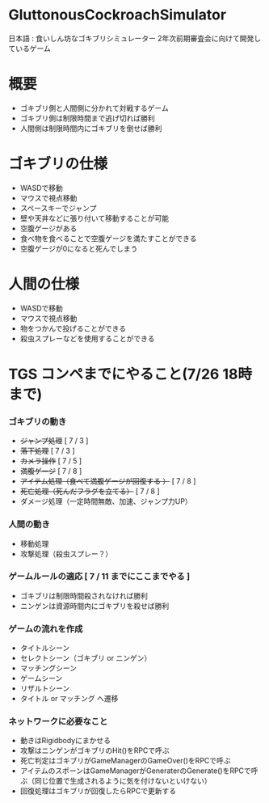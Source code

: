 # GluttonousCockroachSimulator
日本語 : 食いしん坊なゴキブリシミュレーター
2年次前期審査会に向けて開発しているゲーム

# 概要
- ゴキブリ側と人間側に分かれて対戦するゲーム
- ゴキブリ側は制限時間まで逃げ切れば勝利
- 人間側は制限時間内にゴキブリを倒せば勝利

# ゴキブリの仕様
- WASDで移動
- マウスで視点移動
- スペースキーでジャンプ
- 壁や天井などに張り付いて移動することが可能
- 空腹ゲージがある
- 食べ物を食べることで空腹ゲージを満たすことができる
- 空腹ゲージが0になると死んでしまう

# 人間の仕様
- WASDで移動
- マウスで視点移動
- 物をつかんで投げることができる
- 殺虫スプレーなどを使用することができる  

# TGS コンペまでにやること(7/26 18時まで)
### ゴキブリの動き
- ~~ジャンプ処理~~ [ 7 / 3 ]
- ~~落下処理~~ [ 7 / 3 ]
- ~~カメラ操作~~ [ 7 / 5 ]
- ~~満腹ゲージ~~ [ 7 / 8 ]
- ~~アイテム処理（食べて満腹ゲージが回復する ）~~ [ 7 / 8 ]
- ~~死亡処理（死んだフラグを立てる）~~ [ 7 / 8 ]
- ダメージ処理（一定時間無敵、加速、ジャンプ力UP）  

### 人間の動き
- 移動処理
- 攻撃処理（殺虫スプレー？）  

### ゲームルールの適応 [ 7 / 11 までにここまでやる ]
- ゴキブリは制限時間殺されなければ勝利
- ニンゲンは資源時間内にゴキブリを殺せば勝利  

### ゲームの流れを作成
- タイトルシーン
- セレクトシーン（ゴキブリ or ニンゲン）
- マッチングシーン
- ゲームシーン
- リザルトシーン
- タイトル or マッチング へ遷移  

### ネットワークに必要なこと
- 動きはRigidbodyにまかせる
- 攻撃はニンゲンがゴキブリのHit()をRPCで呼ぶ
- 死亡判定はゴキブリがGameManagerのGameOver()をRPCで呼ぶ
- アイテムのスポーンはGameManagerがGeneraterのGenerate()をRPCで呼ぶ（同じ位置で生成されるように気を付けないといけない）
- 回復処理はゴキブリが回復したらRPCで更新する